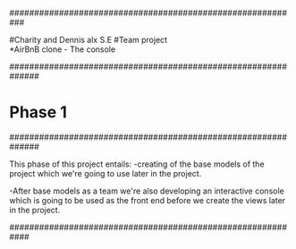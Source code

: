###########################################################

#Charity and Dennis alx S.E 
#Team project  
  *AirBnB clone - The console
  
##############################################################

# Phase 1

##############################################################

This phase of this project entails:
  -creating of the base models of the project which we're going to use later in the 
   project.
   
  -After base models as a team we're also developing an interactive console which is 
   going to be used as the front end before we create the views later in the project.
   
  ############################################################
 
  

